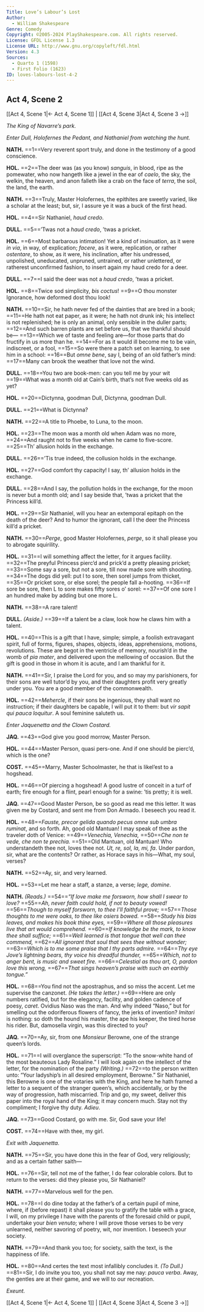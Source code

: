 ```yaml
---
Title: Love’s Labour’s Lost
Author: 
  - William Shakespeare
Genre: Comedy
Copyright: ©2005-2024 PlayShakespeare.com. All rights reserved.
License: GFDL License 1.3
License URL: http://www.gnu.org/copyleft/fdl.html
Version: 4.3
Sources:
  - Quarto 1 (1598)
  - First Folio (1623)
ID: loves-labours-lost-4-2
---
```


## Act 4, Scene 2
[[Act 4, Scene 1|← Act 4, Scene 1]] | [[Act 4, Scene 3|Act 4, Scene 3 →]]

*The King of Navarre’s park.*

*Enter Dull, Holofernes the Pedant, and Nathaniel from watching the hunt.*

**NATH.**
==1==Very reverent sport truly, and done in the testimony of a good conscience.

**HOL.**
==2==The deer was (as you know) *sanguis*, in blood, ripe as the pomewater, who now hangeth like a jewel in the ear of *caelo*, the sky, the welkin, the heaven, and anon falleth like a crab on the face of *terra*, the soil, the land, the earth.

**NATH.**
==3==Truly, Master Holofernes, the epithites are sweetly varied, like a scholar at the least; but, sir, I assure ye it was a buck of the first head.

**HOL.**
==4==Sir Nathaniel, *haud credo*.

**DULL.**
==5==’Twas not a *haud credo*, ’twas a pricket.

**HOL.**
==6==Most barbarous intimation! Yet a kind of insinuation, as it were *in via*, in way, of explication; *facere*, as it were, replication, or rather *ostentare*, to show, as it were, his inclination, after his undressed, unpolished, uneducated, unpruned, untrained, or rather unlettered, or ratherest unconfirmed fashion, to insert again my haud credo for a deer.

**DULL.**
==7==I said the deer was not a *haud credo*, ’twas a pricket.

**HOL.**
==8==Twice sod simplicity, *bis coctus*!
==9==O thou monster Ignorance, how deformed dost thou look!

**NATH.**
==10==Sir, he hath never fed of the dainties that are bred in a book;
==11==He hath not eat paper, as it were; he hath not drunk ink; his intellect is not replenished; he is only an animal, only sensible in the duller parts;
==12==And such barren plants are set before us, that we thankful should be⁠—
==13==Which we of taste and feeling are—for those parts that do fructify in us more than he.
==14==For as it would ill become me to be vain, indiscreet, or a fool,
==15==So were there a patch set on learning, to see him in a school:
==16==But *omne bene*, say I, being of an old father’s mind:
==17==Many can brook the weather that love not the wind.

**DULL.**
==18==You two are book-men: can you tell me by your wit
==19==What was a month old at Cain’s birth, that’s not five weeks old as yet?

**HOL.**
==20==Dictynna, goodman Dull, Dictynna, goodman Dull.

**DULL.**
==21==What is Dictynna?

**NATH.**
==22==A title to Phoebe, to Luna, to the moon.

**HOL.**
==23==The moon was a month old when Adam was no more,
==24==And raught not to five weeks when he came to five-score.
==25==Th’ allusion holds in the exchange.

**DULL.**
==26==’Tis true indeed, the collusion holds in the exchange.

**HOL.**
==27==God comfort thy capacity! I say, th’ allusion holds in the exchange.

**DULL.**
==28==And I say, the pollution holds in the exchange, for the moon is never but a month old; and I say beside that, ’twas a pricket that the Princess kill’d.

**HOL.**
==29==Sir Nathaniel, will you hear an extemporal epitaph on the death of the deer? And to humor the ignorant, call I the deer the Princess kill’d a pricket.

**NATH.**
==30==*Perge*, good Master Holofernes, *perge*, so it shall please you to abrogate squirility.

**HOL.**
==31==I will something affect the letter, for it argues facility.
==32==The preyful Princess pierc’d and prick’d a pretty pleasing pricket;
==33==Some say a sore, but not a sore, till now made sore with shooting.
==34==The dogs did yell: put l to sore, then sorel jumps from thicket,
==35==Or pricket sore, or else sorel; the people fall a-hooting.
==36==If sore be sore, then L to sore makes fifty sores o’ sorel:
==37==Of one sore I an hundred make by adding but one more L.

**NATH.**
==38==A rare talent!

**DULL.**
*(Aside.)*
==39==If a talent be a claw, look how he claws him with a talent.

**HOL.**
==40==This is a gift that I have, simple; simple, a foolish extravagant spirit, full of forms, figures, shapes, objects, ideas, apprehensions, motions, revolutions. These are begot in the ventricle of memory, nourish’d in the womb of *pia mater*, and delivered upon the mellowing of occasion. But the gift is good in those in whom it is acute, and I am thankful for it.

**NATH.**
==41==Sir, I praise the Lord for you, and so may my parishioners, for their sons are well tutor’d by you, and their daughters profit very greatly under you. You are a good member of the commonwealth.

**HOL.**
==42==*Mehercle*, if their sons be ingenious, they shall want no instruction; if their daughters be capable, I will put it to them: but *vir sapit qui pauca loquitur*. A soul feminine saluteth us.

*Enter Jaquenetta and the Clown Costard.*

**JAQ.**
==43==God give you good morrow, Master Person.

**HOL.**
==44==Master Person, quasi pers-one. And if one should be pierc’d, which is the one?

**COST.**
==45==Marry, Master Schoolmaster, he that is likel’est to a hogshead.

**HOL.**
==46==Of piercing a hogshead! A good lustre of conceit in a turf of earth; fire enough for a flint, pearl enough for a swine: ’tis pretty; it is well.

**JAQ.**
==47==Good Master Person, be so good as read me this letter. It was given me by Costard, and sent me from Don Armado. I beseech you read it.

**HOL.**
==48==*Fauste, precor gelida quando pecus omne sub umbra ruminat*, and so forth. Ah, good old Mantuan! I may speak of thee as the traveler doth of Venice:
==49==*Venechia, Venechia,*
==50==*Che non te vede, che non te prechia.*
==51==Old Mantuan, old Mantuan! Who understandeth thee not, loves thee not. *Ut, re, sol, la, mi, fa*. Under pardon, sir, what are the contents? Or rather, as Horace says in his—What, my soul, verses?

**NATH.**
==52==Ay, sir, and very learned.

**HOL.**
==53==Let me hear a staff, a stanze, a verse; *lege, domine*.

**NATH.**
*(Reads.)*
==54==*“If love make me forsworn, how shall I swear to love?*
==55==*Ah, never faith could hold, if not to beauty vowed!*
==56==*Though to myself forsworn, to thee I’ll faithful prove;*
==57==*Those thoughts to me were oaks, to thee like osiers bowed.*
==58==*Study his bias leaves, and makes his book thine eyes,*
==59==*Where all those pleasures live that art would comprehend.*
==60==*If knowledge be the mark, to know thee shall suffice;*
==61==*Well learned is that tongue that well can thee commend,*
==62==*All ignorant that soul that sees thee without wonder;*
==63==*Which is to me some praise that I thy parts admire.*
==64==*Thy eye Jove’s lightning bears, thy voice his dreadful thunder,*
==65==*Which, not to anger bent, is music and sweet fire.*
==66==*Celestial as thou art, O, pardon love this wrong,*
==67==*That sings heaven’s praise with such an earthly tongue.”*

**HOL.**
==68==You find not the apostraphus, and so miss the accent. Let me supervise the canzonet.
*(He takes the letter.)*
==69==Here are only numbers ratified, but for the elegancy, facility, and golden cadence of poesy, *caret*. Ovidius Naso was the man. And why indeed “Naso,” but for smelling out the odoriferous flowers of fancy, the jerks of invention? *Imitari* is nothing: so doth the hound his master, the ape his keeper, the tired horse his rider. But, damosella virgin, was this directed to you?

**JAQ.**
==70==Ay, sir, from one *Monsieur* Berowne, one of the strange queen’s lords.

**HOL.**
==71==I will overglance the superscript: “To the snow-white hand of the most beauteous Lady Rosaline.” I will look again on the intellect of the letter, for the nomination of the party
*(Writing.)*
==72==to the person written unto: “Your ladyship’s in all desired employment, Berowne.” Sir Nathaniel, this Berowne is one of the votaries with the King, and here he hath framed a letter to a sequent of the stranger queen’s, which accidentally, or by the way of progression, hath miscarried. Trip and go, my sweet, deliver this paper into the royal hand of the King; it may concern much. Stay not thy compliment; I forgive thy duty. *Adieu*.

**JAQ.**
==73==Good Costard, go with me. Sir, God save your life!

**COST.**
==74==Have with thee, my girl.

*Exit with Jaquenetta.*

**NATH.**
==75==Sir, you have done this in the fear of God, very religiously; and as a certain father saith⁠—

**HOL.**
==76==Sir, tell not me of the father, I do fear colorable colors. But to return to the verses: did they please you, Sir Nathaniel?

**NATH.**
==77==Marvelous well for the pen.

**HOL.**
==78==I do dine today at the father’s of a certain pupil of mine, where, if (before repast) it shall please you to gratify the table with a grace, I will, on my privilege I have with the parents of the foresaid child or pupil, undertake your *bien venuto*; where I will prove those verses to be very unlearned, neither savoring of poetry, wit, nor invention. I beseech your society.

**NATH.**
==79==And thank you too; for society, saith the text, is the happiness of life.

**HOL.**
==80==And certes the text most infallibly concludes it.
*(To Dull.)*
==81==Sir, I do invite you too, you shall not say me nay: *pauca verba*. Away, the gentles are at their game, and we will to our recreation.

*Exeunt.*

[[Act 4, Scene 1|← Act 4, Scene 1]] | [[Act 4, Scene 3|Act 4, Scene 3 →]]